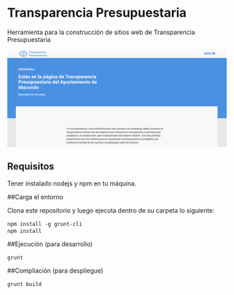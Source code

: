 Transparencia Presupuestaria
=======

Herramienta para la construcción de sitios web de Transparencia Presupuestaria

![Home](screenshots/home.png)

## Requisitos

Tener instalado nodejs y npm en tu máquina.

##Carga el entorno

Clona este repositorio y luego ejecuta dentro de su carpeta lo siguiente:

```
npm install -g grunt-cli
npm install

```

##Ejecución (para desarrollo)

```
grunt
```

##Compliación (para despliegue)

```
grunt build
```
